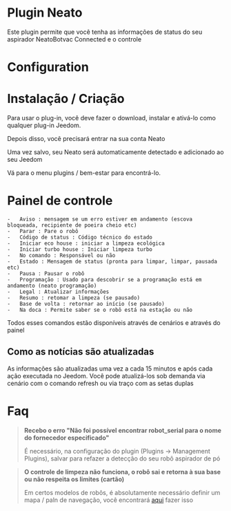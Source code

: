 # Plugin Neato

Este plugin permite que você tenha as informações de status do seu aspirador NeatoBotvac Connected e o controle

# Configuration

# Instalação / Criação

Para usar o plug-in, você deve fazer o download, instalar e ativá-lo como qualquer plug-in Jeedom.

Depois disso, você precisará entrar na sua conta Neato

Uma vez salvo, seu Neato será automaticamente detectado e adicionado ao seu Jeedom

Vá para o menu plugins / bem-estar para encontrá-lo.

# Painel de controle

    -   Aviso : mensagem se um erro estiver em andamento (escova bloqueada, recipiente de poeira cheio etc)
    -   Parar : Pare o robô
    -   Código de status : Código técnico do estado
    -   Iniciar eco house : iniciar a limpeza ecológica
    -   Iniciar turbo house : Iniciar limpeza turbo
    -   No comando : Responsável ou não
    -   Estado : Mensagem de status (pronta para limpar, limpar, pausada etc)
    -   Pausa : Pausar o robô
    -   Programação : Usado para descobrir se a programação está em andamento (neato programação)
    -   Legal : Atualizar informações
    -   Resumo : retomar a limpeza (se pausado)
    -   Base de volta : retornar ao início (se pausado)
    -   Na doca : Permite saber se o robô está na estação ou não

Todos esses comandos estão disponíveis através de cenários e através do painel


## Como as notícias são atualizadas

As informações são atualizadas uma vez a cada 15 minutos e após cada ação executada no Jeedom. Você pode atualizá-los sob demanda via cenário com o comando refresh ou via traço com as setas duplas

# Faq

>**Recebo o erro "Não foi possível encontrar robot_serial para o nome do fornecedor especificado"**
>
> É necessário, na configuração do plugin (Plugins -> Management Plugins), salvar para refazer a detecção do seu robô aspirador de pó

>**O controle de limpeza não funciona, o robô sai e retorna à sua base ou não respeita os limites (cartão)**
>
>Em certos modelos de robôs, é absolutamente necessário definir um mapa / paln de navegação, você encontrará [aqui](https://support.neatorobotics.com/hc/fr/articles/360009513113-Comment-cr%C3%A9er-un-plan-d-%C3%A9tage-) fazer isso
